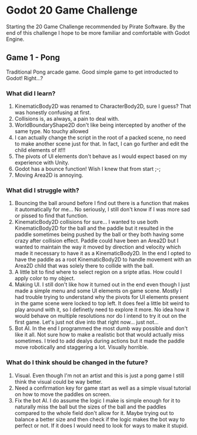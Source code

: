 # Godot 20 Game Challenge
 
Starting the 20 Game Challenge recommended by Pirate Software. By the end of this challenge I hope to be more familiar and comfortable with Godot Engine.

## Game 1 - Pong
Traditional Pong arcade game. Good simple game to get introducted to Godot! Right...?

### What did I learn?
1. KinematicBody2D was renamed to CharacterBody2D, sure I guess? That was honestly confusing at first.
2. Collisions is, as always, a pain to deal with.
3. WorldBoundaryShape2D don't like being intercepted by another of the same type. No touchy allowed
4. I can actually change the script in the root of a packed scene, no need to make another scene just for that. In fact, I can go further and edit the child elements of it!!!
5. The pivots of UI elements don't behave as I would expect based on my experience with Unity.
6. Godot has a bounce function! Wish I knew that from start ;-;
7. Moving Area2D is annoying.

### What did I struggle with?
1. Bouncing the ball around before I find out there is a function that makes it automatically for me... No seriously, I still don't know if I was more sad or pissed to find that function.
2. KinematicBody2D collisions for sure... I wanted to use both KinematicBody2D for the ball and the paddle but it resulted in the paddle sometimes being pushed by the ball or they both having some crazy after collision effect. Paddle could have been an Area2D but I wanted to maintain the way it moved by direction and velocity which made it necessary to have it as a KinematicBody2D. In the end I opted to have the paddle as a root KinematicBody2D to handle movement with an Area2D child that was solely there to collide with the ball.
3. A little bit to find where to select region on a sripte atlas. How could I apply color to my object.
4. Making UI. I still don't like how it turned out in the end even though I just made a simple menu and some UI elements on game scene. Mostly I had trouble trying to understand why the pivots for UI elements present in the game scene were locked to top left. It does feel a little bit weird to play around with it, so I definetly need to explore it more. No idea how it would behave on multiple resolutions nor do I intend to try it out on the first game. Let's just not dive into that right now... just not...
5. Bot AI. In the end I programmed the most dumb way possible and don't like it all. Not sure how to make a realistic bot that would actually miss sometimes. I tried to add dealys during actions but it made the paddle move robotically and staggering a lot. Visually horrible.

### What do I think should be changed in the future?
1. Visual. Even though I'm not an artist and this is just a pong game I still think the visual could be way better.
2. Need a confirmation key for game start as well as a simple visual tutorial on how to move the paddles on screen.
3. Fix the bot AI. I do assume the logic I make is simple enough for it to naturally miss the ball but the sizes of the ball and the paddles compared to the whole field don't allow for it. Maybe trying out to balance a better size and then check if the logic makes the bot way to perfect or not. If it does I would need to look for ways to make it stupid.

